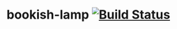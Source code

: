 # bookish-lamp [![Build Status](https://travis-ci.org/damianryan/bookish-lamp.svg?branch=master)](https://travis-ci.org/damianryan/bookish-lamp)
